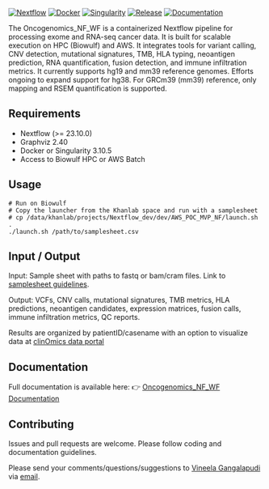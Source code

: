 [![Nextflow](https://img.shields.io/badge/Nextflow%20DSL2-%E2%89%A523.10.0-23aa62.svg?labelColor=2b2d42&logo=nextflow&logoColor=white)](https://www.nextflow.io/)
[![Docker](https://img.shields.io/badge/Run%20with-Docker-2496ED.svg?labelColor=2b2d42&logo=docker&logoColor=white)](https://www.docker.com/)
[![Singularity](https://img.shields.io/badge/Run%20with-Singularity-1d355c.svg?labelColor=2b2d42&logo=singularity&logoColor=white)](https://sylabs.io/docs/)
[![Release](https://img.shields.io/github/v/release/CCRGeneticsBranch/Oncogenomics_NF_WF?color=ff7b00&label=Latest%20Release&labelColor=2b2d42&logo=github)](https://github.com/CCRGeneticsBranch/Oncogenomics_NF_WF/releases/latest)
[![Documentation](https://img.shields.io/badge/Docs-Oncogenomics_NF_WF-008080.svg?labelColor=2b2d42&logo=readthedocs&logoColor=white)](https://ccrgeneticsbranch.github.io/Oncogenomics_NF_WF/)

The Oncogenomics_NF_WF is a containerized Nextflow pipeline for processing exome and RNA-seq cancer data. It is built for scalable execution on HPC (Biowulf) and AWS. It integrates tools for variant calling, CNV detection, mutational signatures, TMB, HLA typing, neoantigen prediction, RNA quantification, fusion detection, and immune infiltration metrics. It currently supports hg19 and mm39 reference genomes. Efforts ongoing to expand support for hg38. For GRCm39 (mm39) reference, only mapping and RSEM quantification is supported.

## Requirements

- Nextflow (>= 23.10.0)
- Graphviz 2.40
- Docker or Singularity 3.10.5
- Access to Biowulf HPC or AWS Batch

## Usage

```
# Run on Biowulf
# Copy the launcher from the Khanlab space and run with a samplesheet
# cp /data/khanlab/projects/Nextflow_dev/dev/AWS_POC_MVP_NF/launch.sh .
./launch.sh /path/to/samplesheet.csv
```

## Input / Output

Input: Sample sheet with paths to fastq or bam/cram files. Link to [samplesheet guidelines](https://ccrgeneticsbranch.github.io/Oncogenomics_NF_WF/usage/).

Output: VCFs, CNV calls, mutational signatures, TMB metrics, HLA predictions, neoantigen candidates, expression matrices, fusion calls, immune infiltration metrics, QC reports.

Results are organized by patientID/casename with an option to visualize data at [clinOmics data portal](https://oncogenomics.ccr.cancer.gov/production/public/)

## Documentation

Full documentation is available here:
👉 [Oncogenomics_NF_WF Documentation](https://ccrgeneticsbranch.github.io/Oncogenomics_NF_WF/)

## Contributing

Issues and pull requests are welcome. Please follow coding and documentation guidelines.

Please send your comments/questions/suggestions to [Vineela Gangalapudi](https://github.com/vinegang) via [email](mailto:vineela.gangalapudi@nih.gov).
